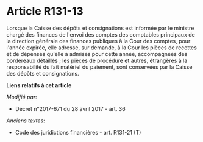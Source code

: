 # Article R131-13

Lorsque la Caisse des dépôts et consignations est informée par le ministre chargé des finances de l'envoi des comptes des
comptables principaux de la direction générale des finances publiques à la Cour des comptes, pour l'année expirée, elle
adresse, sur demande, à la Cour les pièces de recettes et de dépenses qu'elle a admises pour cette année, accompagnées des
bordereaux détaillés ; les pièces de procédure et autres, étrangères à la responsabilité du fait matériel du paiement, sont
conservées par la Caisse des dépôts et consignations.

**Liens relatifs à cet article**

_Modifié par_:

  - Décret n°2017-671 du 28 avril 2017 - art. 36

_Anciens textes_:

  - Code des juridictions financières - art. R131-21 (T)
